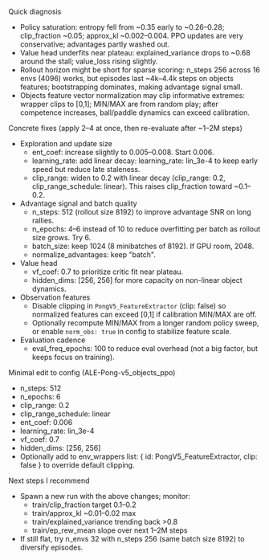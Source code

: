 Quick diagnosis
- Policy saturation: entropy fell from ~0.35 early to ~0.26–0.28; clip_fraction ~0.05; approx_kl ~0.002–0.004. PPO updates are very conservative; advantages partly washed out.
- Value head underfits near plateau: explained_variance drops to ~0.68 around the stall; value_loss rising slightly.
- Rollout horizon might be short for sparse scoring: n_steps 256 across 16 envs (4096) works, but episodes last ~4k–4.4k steps on objects features; bootstrapping dominates, making advantage signal small.
- Objects feature vector normalization may clip informative extremes: wrapper clips to [0,1]; MIN/MAX are from random play; after competence increases, ball/paddle dynamics can exceed calibration.

Concrete fixes (apply 2–4 at once, then re-evaluate after ~1–2M steps)
- Exploration and update size
  - ent_coef: increase slightly to 0.005–0.008. Start 0.006.
  - learning_rate: add linear decay: learning_rate: lin_3e-4 to keep early speed but reduce late staleness.
  - clip_range: widen to 0.2 with linear decay (clip_range: 0.2, clip_range_schedule: linear). This raises clip_fraction toward ~0.1–0.2.
- Advantage signal and batch quality
  - n_steps: 512 (rollout size 8192) to improve advantage SNR on long rallies.
  - n_epochs: 4–6 instead of 10 to reduce overfitting per batch as rollout size grows. Try 6.
  - batch_size: keep 1024 (8 minibatches of 8192). If GPU room, 2048.
  - normalize_advantages: keep "batch".
- Value head
  - vf_coef: 0.7 to prioritize critic fit near plateau.
  - hidden_dims: [256, 256] for more capacity on non-linear object dynamics.
- Observation features
  - Disable clipping in `PongV5_FeatureExtractor` (clip: false) so normalized features can exceed [0,1] if calibration MIN/MAX are off.
  - Optionally recompute MIN/MAX from a longer random policy sweep, or enable `norm_obs: true` in config to stabilize feature scale.
- Evaluation cadence
  - eval_freq_epochs: 100 to reduce eval overhead (not a big factor, but keeps focus on training).

Minimal edit to config (ALE-Pong-v5_objects_ppo)
- n_steps: 512
- n_epochs: 6
- clip_range: 0.2
- clip_range_schedule: linear
- ent_coef: 0.006
- learning_rate: lin_3e-4
- vf_coef: 0.7
- hidden_dims: [256, 256]
- Optionally add to env_wrappers list: { id: PongV5_FeatureExtractor, clip: false } to override default clipping.

Next steps I recommend
- Spawn a new run with the above changes; monitor:
  - train/clip_fraction target 0.1–0.2
  - train/approx_kl ~0.01–0.02 max
  - train/explained_variance trending back >0.8
  - train/ep_rew_mean slope over next 1–2M steps
- If still flat, try n_envs 32 with n_steps 256 (same batch size 8192) to diversify episodes.
